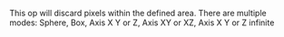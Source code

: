 This op will discard pixels within the defined area.
There are multiple modes:
Sphere, Box, Axis X Y or Z, Axis XY or XZ, Axis X Y or Z infinite
